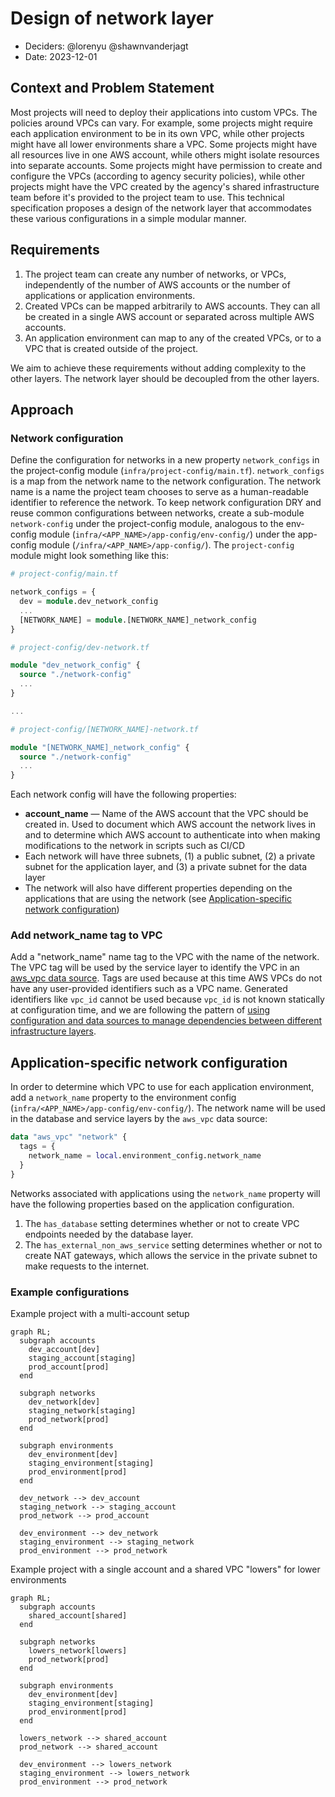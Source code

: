 # Design of network layer

* Deciders: @lorenyu @shawnvanderjagt
* Date: 2023-12-01

## Context and Problem Statement

Most projects will need to deploy their applications into custom VPCs. The policies around VPCs can vary. For example, some projects might require each application environment to be in its own VPC, while other projects might have all lower environments share a VPC. Some projects might have all resources live in one AWS account, while others might isolate resources into separate accounts. Some projects might have permission to create and configure the VPCs (according to agency security policies), while other projects might have the VPC created by the agency's shared infrastructure team before it's provided to the project team to use. This technical specification proposes a design of the network layer that accommodates these various configurations in a simple modular manner.

## Requirements

1. The project team can create any number of networks, or VPCs, independently of the number of AWS accounts or the number of applications or application environments.
2. Created VPCs can be mapped arbitrarily to AWS accounts. They can all be created in a single AWS account or separated across multiple AWS accounts.
3. An application environment can map to any of the created VPCs, or to a VPC that is created outside of the project.

We aim to achieve these requirements without adding complexity to the other layers. The network layer should be decoupled from the other layers.

## Approach

### Network configuration

Define the configuration for networks in a new property `network_configs` in the project-config module (`infra/project-config/main.tf`). `network_configs` is a map from the network name to the network configuration. The network name is a name the project team chooses to serve as a human-readable identifier to reference the network. To keep network configuration DRY and reuse common configurations between networks, create a sub-module `network-config` under the project-config module, analogous to the env-config module (`infra/<APP_NAME>/app-config/env-config/`) under the app-config module (`/infra/<APP_NAME>/app-config/`). The `project-config` module might look something like this:

```terraform
# project-config/main.tf

network_configs = {
  dev = module.dev_network_config
  ...
  [NETWORK_NAME] = module.[NETWORK_NAME]_network_config
}

# project-config/dev-network.tf

module "dev_network_config" {
  source "./network-config"
  ...
}

...

# project-config/[NETWORK_NAME]-network.tf

module "[NETWORK_NAME]_network_config" {
  source "./network-config"
  ...
}
```

Each network config will have the following properties:

* **account_name** — Name of the AWS account that the VPC should be created in. Used to document which AWS account the network lives in and to determine which AWS account to authenticate into when making modifications to the network in scripts such as CI/CD
* Each network will have three subnets, (1) a public subnet, (2) a private subnet for the application layer, and (3) a private subnet for the data layer
* The network will also have different properties depending on the applications that are using the network (see [Application-specific network configuration](#application-specific-network-configuration))

### Add network_name tag to VPC

Add a "network_name" name tag to the VPC with the name of the network. The VPC tag will be used by the service layer to identify the VPC in an [aws_vpc data source](https://registry.terraform.io/providers/hashicorp/aws/latest/docs/data-sources/vpc). Tags are used because at this time AWS VPCs do not have any user-provided identifiers such as a VPC name. Generated identifiers like `vpc_id` cannot be used because `vpc_id` is not known statically at configuration time, and we are following the pattern of [using configuration and data sources to manage dependencies between different infrastructure layers](/docs/infra/module-dependencies.md#use-config-modules-and-data-resources-to-manage-dependencies-between-root-modules).

## Application-specific network configuration

In order to determine which VPC to use for each application environment, add a `network_name` property to the environment config (`infra/<APP_NAME>/app-config/env-config/`). The network name will be used in the database and service layers by the `aws_vpc` data source:

```terraform
data "aws_vpc" "network" {
  tags = {
    network_name = local.environment_config.network_name
  }
}
```

Networks associated with applications using the `network_name` property will have the following properties based on the application configuration.

1. The `has_database` setting determines whether or not to create VPC endpoints needed by the database layer.
2. The `has_external_non_aws_service` setting determines whether or not to create NAT gateways, which allows the service in the private subnet to make requests to the internet.

### Example configurations

Example project with a multi-account setup

```mermaid
graph RL;
  subgraph accounts
    dev_account[dev]
    staging_account[staging]
    prod_account[prod]
  end

  subgraph networks
    dev_network[dev]
    staging_network[staging]
    prod_network[prod]
  end

  subgraph environments
    dev_environment[dev]
    staging_environment[staging]
    prod_environment[prod]
  end

  dev_network --> dev_account
  staging_network --> staging_account
  prod_network --> prod_account

  dev_environment --> dev_network
  staging_environment --> staging_network
  prod_environment --> prod_network
```

Example project with a single account and a shared VPC "lowers" for lower environments

```mermaid
graph RL;
  subgraph accounts
    shared_account[shared]
  end

  subgraph networks
    lowers_network[lowers]
    prod_network[prod]
  end

  subgraph environments
    dev_environment[dev]
    staging_environment[staging]
    prod_environment[prod]
  end

  lowers_network --> shared_account
  prod_network --> shared_account

  dev_environment --> lowers_network
  staging_environment --> lowers_network
  prod_environment --> prod_network
```
